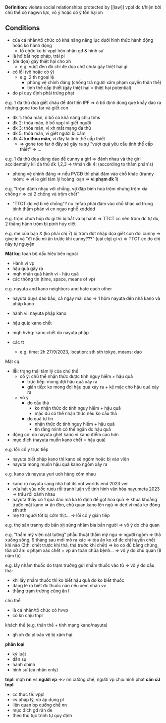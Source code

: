 **Definition:** violate social relationships protected by [[law]]
vppl đc t/hiện bởi chủ thể có nagwn lực, vô ý hoặc có ý tổn hại xh

## Conditions
- của cá nhân/tổ chức có khả năng năng lực dưới hình thức hành động hoặc ko hành động
	- tổ chức ko bị vppl hôn nhân gđ & hình sự
- là hđ bất hợp pháp, trái pl
- (đe dọa) gây thiệt hại cho xh
	- e.g. vượt đèn đỏ chỉ đe dọa chứ chưa gây thiệt hại gì
- có lỗi (vô hoặc có ý)
	- e.g. 2 th ngoại lệ
		- phòng vệ chính đáng (chống trả người xâm phạm quyền thân thể)
		- tình thế cấp thiết (gây thiệt hại < thiệt hại potential)
- do pl quy định phải trừng phạt

e.g. 1 đá thủ dọa giết cháu để đòi tiền IPF => ô bố định dùng que khẩy dao ra nhưng gone too far và giết con
- đk 1: thỏa mãn, ô bố có khả năng chịu tnhs
- đk 2: thỏa mãn, ô bố vppl vì giết người
- đk 3: thỏa mãn, vì xh mất mạng đá thủ
- đk 5: thỏa mãn, vì giết người bị cấm
- đk 4: **ko thỏa mãn**, vì đây là tình thế cấp thiết
	- => gone too far ở đây sẽ gây ra sự "vượt quá yêu cầu tình thế cấp thiết" => ...

e.g. 1 đá thủ dọa dùng dao để cunny a girl => đánh nhau và the girl accidentally kil đá thủ
đk 1,2,3 => t/mãn
đk 4: (according to thẩm phán's)
- phòng vệ chính đáng => nếu PVCĐ thì phải đâm vào chỗ khác (tranny mõm: => vì le girl tâm lý hoảng loạn => **vi phạm đk 1**)

e.g. "trộm đánh nhau với chồng, vợ đập bình hoa trộm nhưng trộm xỉa chồng r => cả 2 chồng và trộm chết"
- "TTCT do vợ b vệ chồng"? no lmfao phải đâm vào chỗ khác xd trung bình thẩm phán vi en ngạo nghễ xddddd

e.g. trộm chưa húp đc gì thì bị bắt và bị hành
=> TTCT cc nên trộm đc tự do, 2 thằng hành trộm bị ptnh hủy diệt

e.g. mẹ của bạn X (ko phải chị 7) bị trộm đột nhập dọa giết con đòi cunny => give in và "đi nấu mì ăn trước khi cunny???" (cái clgt gì v)
=> TTCT cc do chị này tự nguyện          

**Mặt kq**: toàn bộ dấu hiệu bên ngoài
- Hành vi vp
- hậu quả gây ra
- mqh nhân quả hành vi - hậu quả
- các thông tin (time, space, means of vp)

e.g. nayuta and kano neighbors and hate each other
- nayuta buys dao bầu, cả ngày mài dao => 1 hôm nayuta đến nhà kano và phập kano

- hành vi: nayuta phập kano
- hậu quả: kano chết
- mqh hvhq: kano chết do nayuta phập
- các tt
	- e.g. time: 2h 27/9/2023, location: sth sth tokyo, means: dao

Mặt cq
- **lỗi**: trạng thái tâm lý của chủ thể
	- cố ý: chủ thể nhận thức được tính nguy hiểm + hậu quả
		- trực tiếp: mong đợi hậu quả xảy ra
		- gián tiếp: ko mong đợi hậu quả xảy ra + kệ mặc cho hậu quả xảy ra
	- vô ý
		- do cẩu thả
			- ko nhận thức đc tính nguy hiểm + hậu quả
			- mặc dù có thể nhận thức nếu ko cẩu thả
		- do quá tự tin
			- nhận thức đc tính nguy hiểm + hậu quả
			- tin rằng mình có thể ngăn đc hậu quả
- động cơ: do nayuta ghét kano vì kano điểm cao hơn
- mục đích (nayuta muốn kano chết = hậu quả)

e.g.
lỗi: cố ý trực tiếp
- nayuta biết phập kano thì kano sẽ ngỏm hoặc bị vào viện
- nayuta mong muốn hậu quả kano ngỏm xảy ra

e.g. kano và nayuta yuri uoh hàng xóm nhau
- kano rủ nayuta sang nhà hát its not worlds end 2023 ver
- vừa hát vừa nốc rượu rồi tranh luận về tình hình văn hóa nayumeta 2023 => trẩu rồi oánh nhau
- nayuta thấy có 1 quả dao mà ka lô định để gọt hoa quả => khua khoắng trước mặt kano => ăn đòn, chủ quan kano lên ngủ => ded vì máu ko đông sth sth
- mẹ tớ người tốt bị cớm thịt... => lỗi cố ý gián tiếp

e.g. thợ săn tranny db bắn xịt súng nhắm bia bắn người
=> vô ý do chủ quan

e.g. "thẩm mỹ viện cát tường"
phẫu thuật thẩm mỹ ngu => người ngỏm => thả xuống sông, 9 tháng sau mới mò ra xác
=> tòa án ko xđ đc chị huyền chết khi nào (2th: chết trước khi thả, thả trước khi chết) => ko có đủ bằng chứng, tòa xử án: x phạm xác chết + vp an toàn chữa bệnh...
=> vô ý do chủ quan (8 năm tù)

e.g. lấy nhầm thuốc do trạm trưởng gửi nhầm thuốc vào tủ
=> vô ý do cẩu thả:
- khi lấy nhầm thuốc thì ko biết hậu quả do ko biết thuốc
- đáng lẽ ra biết đc thuốc nào nếu xem nhãn vv
- thằng trạm trưởng cũng ăn l

chủ thể
- là cá nhân/tổ chức có hvvp
- có kn chịu tnpl

khách thể (e.g. thân thể + tính mạng kano/nayuta)
- qh xh đc pl bảo vệ bị xâm hại

**phân loại**
- kỷ luật
- dân sự
- hành chính
- hình sự (cá nhân only)

**tnpl**: mqh **nn** vs **người vp** =>> nn cưỡng chế, người vp chịu hình phạt
**căn cứ tnpl**
- cc thực tế: vppl
- cs pháp lý, vb áp dụng pl
- liên quan bp cưỡng chế nn
- mục đích gd răn đe
- theo thủ tục trình tự quy định
